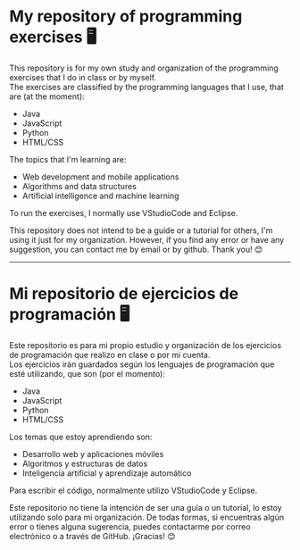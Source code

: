 # My repository of programming exercises 🖥️
<p>This repository is for my own study and organization of the programming exercises that I do in class or by myself.<br>
The exercises are classified by the programming languages that I use, that are (at the moment):</p>

<ul>
  <li>Java</li>
  <li>JavaScript</li>
  <li>Python</li>
  <li>HTML/CSS</li>
</ul>

<p>The topics that I'm learning are:</p>

<ul>
  <li>Web development and mobile applications</li>
  <li>Algorithms and data structures</li>
  <li>Artificial intelligence and machine learning</li>
</ul>

<p>To run the exercises, I normally use VStudioCode and Eclipse.</p>

<p>This repository does not intend to be a guide or a tutorial for others, I'm using it just for my organization. However, if you find any error or have any suggestion, you can contact me by email or by github. Thank you! 😊</p><hr>

<h1>Mi repositorio de ejercicios de programación 🖥️</h1>
<p>Este repositorio es para mi propio estudio y organización de los ejercicios de programación que realizo en clase o por mi cuenta.<br>
Los ejercicios irán guardados según los lenguajes de programación que esté utilizando, que son (por el momento):</p>
<ul>
  <li>Java</li>
  <li>JavaScript</li>
  <li>Python</li>
  <li>HTML/CSS</li>
</ul>
<p>Los temas que estoy aprendiendo son:</p>
<ul>
  <li>Desarrollo web y aplicaciones móviles</li>
  <li>Algoritmos y estructuras de datos</li>
  <li>Inteligencia artificial y aprendizaje automático</li>
</ul>
<p>Para escribir el código, normalmente utilizo VStudioCode y Eclipse.</p>
<p>Este repositorio no tiene la intención de ser una guía o un tutorial, lo estoy utilizando solo para mi organización. De todas formas, si encuentras algún error o tienes alguna sugerencia, puedes contactarme por correo electrónico o a través de GitHub. ¡Gracias! 😊</p>
